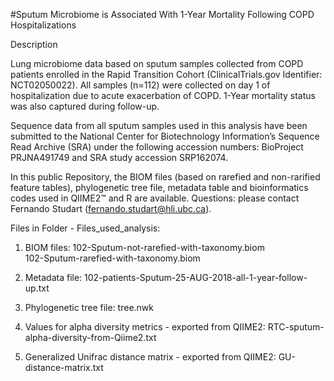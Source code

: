 #Sputum Microbiome is Associated With 1-Year Mortality Following COPD Hospitalizations

Description

Lung microbiome data based on sputum samples collected from COPD patients enrolled in the Rapid Transition Cohort (ClinicalTrials.gov Identifier: NCT02050022). All samples (n=112) were collected on day 1 of hospitalization due to acute exacerbation of COPD. 1-Year mortality status was also captured during follow-up. 

Sequence data from all sputum samples used in this analysis have been submitted to the National Center for Biotechnology Information’s Sequence Read Archive (SRA) under the following accession numbers: BioProject PRJNA491749 and SRA study accession SRP162074. 

In this public Repository, the BIOM files (based on rarefied and non-rarified feature tables), phylogenetic tree file, metadata table and bioinformatics codes used in QIIME2™ and R are available. Questions: please contact Fernando Studart (fernando.studart@hli.ubc.ca).

Files in Folder - Files_used_analysis:

1) BIOM files:
102-Sputum-not-rarefied-with-taxonomy.biom	
102-Sputum-rarefied-with-taxonomy.biom	

2) Metadata file:
102-patients-Sputum-25-AUG-2018-all-1-year-follow-up.txt	

3) Phylogenetic tree file:
tree.nwk

4) Values for alpha diversity metrics - exported from QIIME2: 
RTC-sputum-alpha-diversity-from-Qiime2.txt

5) Generalized Unifrac distance matrix - exported from QIIME2:
GU-distance-matrix.txt	
